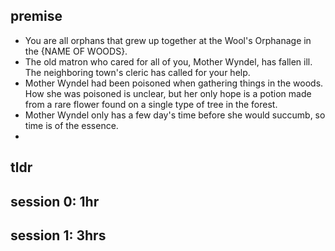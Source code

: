 ## premise
- You are all orphans that grew up together at the Wool's Orphanage in the {NAME OF WOODS}.
- The old matron who cared for all of you, Mother Wyndel, has fallen ill. The neighboring town's cleric has called for your help.
- Mother Wyndel had been poisoned when gathering things in the woods. How she was poisoned is unclear, but her only hope is a potion made from a rare flower found on a single type of tree in the forest. 
- Mother Wyndel only has a few day's time before she would succumb, so time is of the essence.
- 

## tldr

## session 0: 1hr

## session 1: 3hrs
